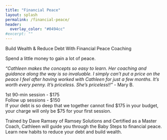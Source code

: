 ```yaml
---
title: "Financial Peace"
layout: splash
permalink: /financial-peace/
header:
  overlay_color: "#0494cc"
#excerpt: ""
---
```


Build Wealth & Reduce Debt With Financial Peace Coaching

Spend a little money to gain a lot of peace.

<i>“Cathleen makes the concepts so easy to learn. Her coaching and guidance along the way is so invaluable. I simply can’t put a price on the peace I feel after having worked with Cathleen for just a few months. It’s worth every penny. It’s priceless. She’s priceless!!”</i> - Mary B.

1st 90-min session - $175<br>
Follow up sessions - $150<br>
If your debt is so deep that we together cannot find $175 in your budget, your charge will only be $75 for your first session.

Trained by Dave Ramsey of Ramsey Solutions and Certified as a Master Coach, Cathleen will guide you through the Baby Steps to financial peace. Learn new habits to reduce your debt and build wealth.

